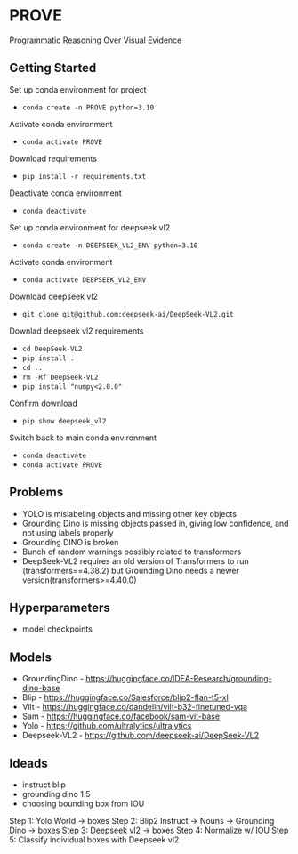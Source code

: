 # PROVE
Programmatic Reasoning Over Visual Evidence

## Getting Started
Set up conda environment for project
- `conda create -n PROVE python=3.10`

Activate conda environment
- `conda activate PROVE`

Download requirements
- `pip install -r requirements.txt`

Deactivate conda environment
- `conda deactivate`

Set up conda environment for deepseek vl2
- `conda create -n DEEPSEEK_VL2_ENV python=3.10`

Activate conda environment
- `conda activate DEEPSEEK_VL2_ENV`

Download deepseek vl2
- `git clone git@github.com:deepseek-ai/DeepSeek-VL2.git`

Downlad deepseek vl2 requirements
- `cd DeepSeek-VL2`
- `pip install .`
- `cd ..`
- `rm -Rf DeepSeek-VL2`
- `pip install "numpy<2.0.0"`

Confirm download
- `pip show deepseek_vl2`

Switch back to main conda environment
- `conda deactivate`
- `conda activate PROVE`


## Problems
- YOLO is mislabeling objects and missing other key objects
- Grounding Dino is missing objects passed in, giving low confidence, and not using labels properly
- Grounding DINO is broken
- Bunch of random warnings possibly related to transformers
- DeepSeek-VL2 requires an old version of Transformers to run (transformers==4.38.2) but Grounding Dino needs a newer version(transformers>=4.40.0)

## Hyperparameters
- model checkpoints

## Models
- GroundingDino - https://huggingface.co/IDEA-Research/grounding-dino-base
- Blip - https://huggingface.co/Salesforce/blip2-flan-t5-xl
- Vilt - https://huggingface.co/dandelin/vilt-b32-finetuned-vqa
- Sam - https://huggingface.co/facebook/sam-vit-base
- Yolo - https://github.com/ultralytics/ultralytics
- Deepseek-VL2 - https://github.com/deepseek-ai/DeepSeek-VL2


## Ideads
- instruct blip
- grounding dino 1.5
- choosing bounding box from IOU


Step 1: Yolo World -> boxes
Step 2: Blip2 Instruct -> Nouns -> Grounding Dino -> boxes
Step 3: Deepseek vl2 -> boxes
Step 4: Normalize w/ IOU
Step 5: Classify individual boxes with Deepseek vl2